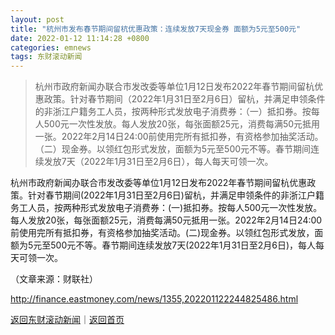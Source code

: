 ```yaml
---
layout: post
title: "杭州市发布春节期间留杭优惠政策：连续发放7天现金券 面额为5元至500元"
date: 2022-01-12 11:14:28 +0800
categories: emnews
tags: 东财滚动新闻
---
```

> 杭州市政府新闻办联合市发改委等单位1月12日发布2022年春节期间留杭优惠政策。针对春节期间（2022年1月31日至2月6日）留杭，并满足申领条件的非浙江户籍务工人员，按两种形式发放电子消费券：（一）抵扣券。按每人500元一次性发放。每人发放20张，每张面额25元，消费每满50元抵用一张。2022年2月14日24:00前使用完所有抵扣券，有资格参加抽奖活动。（二）现金券。以领红包形式发放，面额为5元至500元不等。春节期间连续发放7天（2022年1月31日至2月6日），每人每天可领一次。

<p>杭州市政府新闻办联合市发改委等单位1月12日发布2022年春节期间留杭优惠政策。针对春节期间(2022年1月31日至2月6日)留杭，并满足申领条件的非浙江户籍务工人员，按两种形式发放电子消费券：(一)抵扣券。按每人500元一次性发放。每人发放20张，每张面额25元，消费每满50元抵用一张。2022年2月14日24:00前使用完所有抵扣券，有资格参加抽奖活动。(二)现金券。以领红包形式发放，面额为5元至500元不等。春节期间连续发放7天(2022年1月31日至2月6日)，每人每天可领一次。</p><p class="em_media">（文章来源：财联社）</p>

<http://finance.eastmoney.com/news/1355,202201122244825486.html>

[返回东财滚动新闻](//finews.withounder.com/emnews/)｜[返回首页](//finews.withounder.com/)